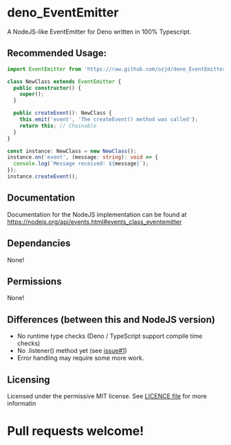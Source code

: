 # deno_EventEmitter
A NodeJS-like EventEmitter for Deno written in 100% Typescript.

## Recommended Usage:

```TypeScript
import EventEmitter from 'https://raw.github.com/ozjd/deno_EventEmitter/master/mod.ts';

class NewClass extends EventEmitter {
  public constructor() {
    super();
  }

  public createEvent(): NewClass {
    this.emit('event', 'The createEvent() method was called');
    return this; // Chainable
  }
}

const instance: NewClass = new NewClass();
instance.on('event', (message: string): void => {
  console.log(`Message received: ${message}`);
});
instance.createEvent();
```

## Documentation
Documentation for the NodeJS implementation can be found at https://nodejs.org/api/events.html#events_class_eventemitter

## Dependancies
None!

## Permissions
None!

## Differences (between this and NodeJS version)
* No runtime type checks (Deno / TypeScript support compile time checks)
* No .listener() method yet (see [issue#1](https://github.com/ozjd/deno_EventEmitter/issues/1))
* Error handling may require some more work.

## Licensing
Licensed under the permissive MIT license. See [LICENCE file](https://github.com/ozjd/deno_EventEmitter/blob/master/LICENSE) for more informatin

# Pull requests welcome!
